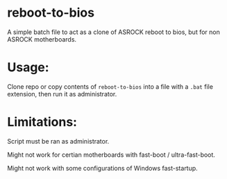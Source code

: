 # reboot-to-bios

A simple batch file to act as a clone of ASROCK reboot to bios, but for non ASROCK motherboards. 

# Usage:

Clone repo or copy contents of `reboot-to-bios` into a file with a `.bat` file extension, then run it as administrator.

# Limitations:

Script must be ran as administrator.

Might not work for certian motherboards with fast-boot / ultra-fast-boot.

Might not work with some configurations of Windows fast-startup.
